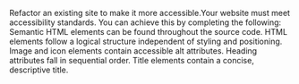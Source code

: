 Refactor an existing site to make it more accessible.Your website must meet accessibility standards. 
You can achieve this by completing the following:
      Semantic HTML elements can be found throughout the source code.
      HTML elements follow a logical structure independent of styling and positioning.
      Image and icon elements contain accessible alt attributes.
      Heading attributes fall in sequential order.
      Title elements contain a concise, descriptive title.












